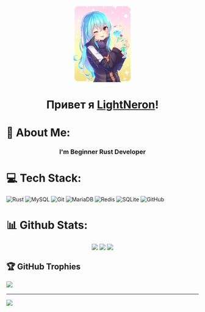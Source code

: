 <p align="center">
  <a href="https://github.com/LightNeron">
    <img src="https://raw.githubusercontent.com/LightNeron/LightNeron/refs/heads/master/asset1.jpg" alt="Banner" width="30%">
  </a>
</p>

<h1 align="center">Привет я <a href="https://github.com/LightNeron">LightNeron</a>!</h1>


# 💫 About Me:
<h3 align="center">I'm Beginner Rust Developer</h3>

# 💻 Tech Stack:
![Rust](https://img.shields.io/badge/rust-%23000000.svg?style=for-the-badge&logo=rust&logoColor=white) ![MySQL](https://img.shields.io/badge/mysql-4479A1.svg?style=for-the-badge&logo=mysql&logoColor=white) ![Git](https://img.shields.io/badge/git-%23F05033.svg?style=for-the-badge&logo=git&logoColor=white) ![MariaDB](https://img.shields.io/badge/MariaDB-003545?style=for-the-badge&logo=mariadb&logoColor=white) ![Redis](https://img.shields.io/badge/redis-%23DD0031.svg?style=for-the-badge&logo=redis&logoColor=white) ![SQLite](https://img.shields.io/badge/sqlite-%2307405e.svg?style=for-the-badge&logo=sqlite&logoColor=white) ![GitHub](https://img.shields.io/badge/github-%23121011.svg?style=for-the-badge&logo=github&logoColor=white)

# 📊 Github Stats:

<p align="center">
  <img height=200 align="center" src="https://github-readme-stats.vercel.app/api?username=LightNeron&theme=radical&hide_border=false&include_all_commits=false&count_private=false&locale=ru" />
  <img height=200 align="center" src="https://nirzak-streak-stats.vercel.app/?user=LightNeron&theme=radical&hide_border=false&locale=ru" />
  <img height=200 align="center" src="https://github-readme-stats.vercel.app/api/top-langs/?username=LightNeron&theme=radical&hide_border=false&include_all_commits=false&count_private=false&layout=compact&locale=ru" />
</p>

## 🏆 GitHub Trophies
![](https://github-profile-trophy.vercel.app/?username=LightNeron&theme=radical&no-frame=true&margin-w=4)

---
[![](https://visitcount.itsvg.in/api?id=LightNeron&icon=2&color=4)](https://visitcount.itsvg.in)
